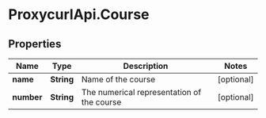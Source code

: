 # ProxycurlApi.Course

## Properties

Name | Type | Description | Notes
------------ | ------------- | ------------- | -------------
**name** | **String** | Name of the course | [optional] 
**number** | **String** | The numerical representation of the course | [optional] 



